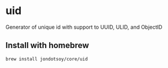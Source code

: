 # uid

Generator of unique id with support to UUID, ULID, and ObjectID

## Install with homebrew

```shell
brew install jondotsoy/core/uid
```
